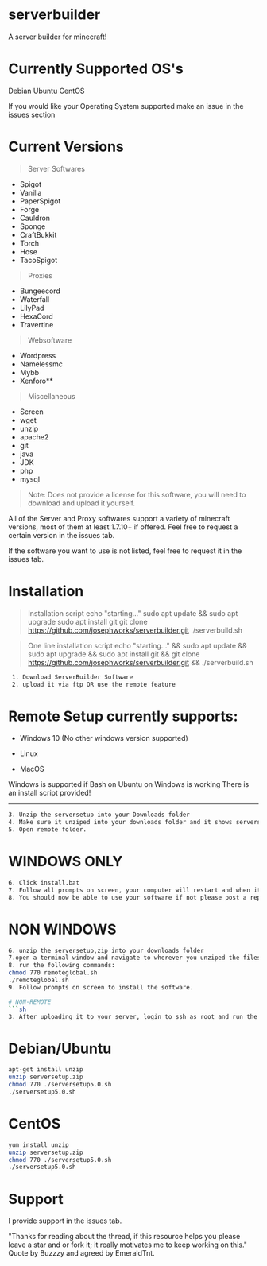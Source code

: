 # serverbuilder
A server builder for minecraft!

# Currently Supported OS's
Debian
Ubuntu
CentOS


If you would like your Operating System supported make an issue in the issues section

# Current Versions

> Server Softwares
*   Spigot
* Vanilla
* PaperSpigot
* Forge
*  Cauldron
* Sponge
* CraftBukkit
* Torch
* Hose
* TacoSpigot

> Proxies
* Bungeecord
* Waterfall
* LilyPad
* HexaCord
* Travertine

>  Websoftware
* Wordpress
* Namelessmc
* Mybb
* Xenforo**

> Miscellaneous

* Screen
* wget
* unzip
* apache2
* git
* java
* JDK
* php
* mysql


> Note:
Does not provide a license for this software, you will need to download and upload it yourself.


All of the Server and Proxy softwares support a variety of minecraft versions, most of them at least 1.7.10+ if offered. Feel free to request a certain version in the issues tab.


If the software you want to use is not listed, feel free to request it in the issues tab.




# Installation
> Installation script
echo "starting..."
sudo apt update && sudo apt upgrade
sudo apt install git
git clone https://github.com/josephworks/serverbuilder.git
./serverbuild.sh

> One line installation script
echo "starting..." && sudo apt update && sudo apt upgrade && sudo apt install git && git clone https://github.com/josephworks/serverbuilder.git && ./serverbuild.sh


```sh
 1. Download ServerBuilder Software
 2. upload it via ftp OR use the remote feature
```
# Remote Setup currently supports:

* Windows 10 (No other windows version supported)

* Linux

* MacOS

Windows is supported if Bash on Ubuntu on Windows is working
There is an install script provided!

------

```sh
3. Unzip the serversetup into your Downloads folder
4. Make sure it unziped into your downloads folder and it shows serversetup5.0.sh and the folder Remote
5. Open remote folder.
```
# WINDOWS ONLY
```sh
6. Click install.bat
7. Follow all prompts on screen, your computer will restart and when it does a cmd window should appear, follow prompts and then it will open the remote script. Follow all prompts with the remote script to install your software.
8. You should now be able to use your software if not please post a report here.
```
# NON WINDOWS
```sh
6. unzip the serversetup,zip into your downloads folder
7.open a terminal window and navigate to wherever you unziped the files and enter the Remote directory.
8. run the following commands:
chmod 770 remoteglobal.sh
./remoteglobal.sh
9. Follow prompts on screen to install the software.

# NON-REMOTE
```sh
3. After uploading it to your server, login to ssh as root and run the following commands:
```
# Debian/Ubuntu
```sh
apt-get install unzip
unzip serversetup.zip
chmod 770 ./serversetup5.0.sh
./serversetup5.0.sh
```

# CentOS
```sh
yum install unzip
unzip serversetup.zip
chmod 770 ./serversetup5.0.sh
./serversetup5.0.sh
```

# Support
I provide support in the issues tab.




"Thanks for reading about the thread, if this resource helps you please leave a star and or fork it; it really motivates me to keep working on this." Quote by Buzzzy and agreed by EmeraldTnt.
